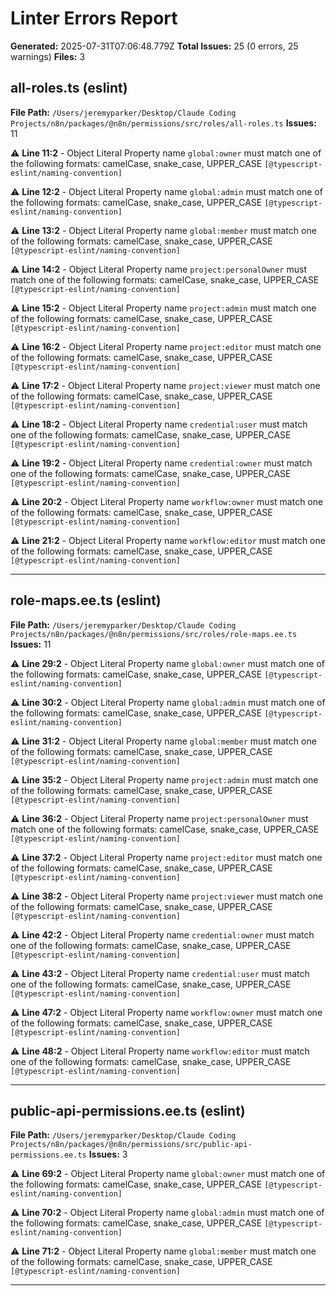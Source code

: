 # Linter Errors Report

**Generated:** 2025-07-31T07:06:48.779Z
**Total Issues:** 25 (0 errors, 25 warnings)
**Files:** 3

## all-roles.ts (eslint)

**File Path:** `/Users/jeremyparker/Desktop/Claude Coding Projects/n8n/packages/@n8n/permissions/src/roles/all-roles.ts`
**Issues:** 11

⚠️ **Line 11:2** - Object Literal Property name `global:owner` must match one of the following formats: camelCase, snake_case, UPPER_CASE `[@typescript-eslint/naming-convention]`

⚠️ **Line 12:2** - Object Literal Property name `global:admin` must match one of the following formats: camelCase, snake_case, UPPER_CASE `[@typescript-eslint/naming-convention]`

⚠️ **Line 13:2** - Object Literal Property name `global:member` must match one of the following formats: camelCase, snake_case, UPPER_CASE `[@typescript-eslint/naming-convention]`

⚠️ **Line 14:2** - Object Literal Property name `project:personalOwner` must match one of the following formats: camelCase, snake_case, UPPER_CASE `[@typescript-eslint/naming-convention]`

⚠️ **Line 15:2** - Object Literal Property name `project:admin` must match one of the following formats: camelCase, snake_case, UPPER_CASE `[@typescript-eslint/naming-convention]`

⚠️ **Line 16:2** - Object Literal Property name `project:editor` must match one of the following formats: camelCase, snake_case, UPPER_CASE `[@typescript-eslint/naming-convention]`

⚠️ **Line 17:2** - Object Literal Property name `project:viewer` must match one of the following formats: camelCase, snake_case, UPPER_CASE `[@typescript-eslint/naming-convention]`

⚠️ **Line 18:2** - Object Literal Property name `credential:user` must match one of the following formats: camelCase, snake_case, UPPER_CASE `[@typescript-eslint/naming-convention]`

⚠️ **Line 19:2** - Object Literal Property name `credential:owner` must match one of the following formats: camelCase, snake_case, UPPER_CASE `[@typescript-eslint/naming-convention]`

⚠️ **Line 20:2** - Object Literal Property name `workflow:owner` must match one of the following formats: camelCase, snake_case, UPPER_CASE `[@typescript-eslint/naming-convention]`

⚠️ **Line 21:2** - Object Literal Property name `workflow:editor` must match one of the following formats: camelCase, snake_case, UPPER_CASE `[@typescript-eslint/naming-convention]`

---

## role-maps.ee.ts (eslint)

**File Path:** `/Users/jeremyparker/Desktop/Claude Coding Projects/n8n/packages/@n8n/permissions/src/roles/role-maps.ee.ts`
**Issues:** 11

⚠️ **Line 29:2** - Object Literal Property name `global:owner` must match one of the following formats: camelCase, snake_case, UPPER_CASE `[@typescript-eslint/naming-convention]`

⚠️ **Line 30:2** - Object Literal Property name `global:admin` must match one of the following formats: camelCase, snake_case, UPPER_CASE `[@typescript-eslint/naming-convention]`

⚠️ **Line 31:2** - Object Literal Property name `global:member` must match one of the following formats: camelCase, snake_case, UPPER_CASE `[@typescript-eslint/naming-convention]`

⚠️ **Line 35:2** - Object Literal Property name `project:admin` must match one of the following formats: camelCase, snake_case, UPPER_CASE `[@typescript-eslint/naming-convention]`

⚠️ **Line 36:2** - Object Literal Property name `project:personalOwner` must match one of the following formats: camelCase, snake_case, UPPER_CASE `[@typescript-eslint/naming-convention]`

⚠️ **Line 37:2** - Object Literal Property name `project:editor` must match one of the following formats: camelCase, snake_case, UPPER_CASE `[@typescript-eslint/naming-convention]`

⚠️ **Line 38:2** - Object Literal Property name `project:viewer` must match one of the following formats: camelCase, snake_case, UPPER_CASE `[@typescript-eslint/naming-convention]`

⚠️ **Line 42:2** - Object Literal Property name `credential:owner` must match one of the following formats: camelCase, snake_case, UPPER_CASE `[@typescript-eslint/naming-convention]`

⚠️ **Line 43:2** - Object Literal Property name `credential:user` must match one of the following formats: camelCase, snake_case, UPPER_CASE `[@typescript-eslint/naming-convention]`

⚠️ **Line 47:2** - Object Literal Property name `workflow:owner` must match one of the following formats: camelCase, snake_case, UPPER_CASE `[@typescript-eslint/naming-convention]`

⚠️ **Line 48:2** - Object Literal Property name `workflow:editor` must match one of the following formats: camelCase, snake_case, UPPER_CASE `[@typescript-eslint/naming-convention]`

---

## public-api-permissions.ee.ts (eslint)

**File Path:** `/Users/jeremyparker/Desktop/Claude Coding Projects/n8n/packages/@n8n/permissions/src/public-api-permissions.ee.ts`
**Issues:** 3

⚠️ **Line 69:2** - Object Literal Property name `global:owner` must match one of the following formats: camelCase, snake_case, UPPER_CASE `[@typescript-eslint/naming-convention]`

⚠️ **Line 70:2** - Object Literal Property name `global:admin` must match one of the following formats: camelCase, snake_case, UPPER_CASE `[@typescript-eslint/naming-convention]`

⚠️ **Line 71:2** - Object Literal Property name `global:member` must match one of the following formats: camelCase, snake_case, UPPER_CASE `[@typescript-eslint/naming-convention]`

---


